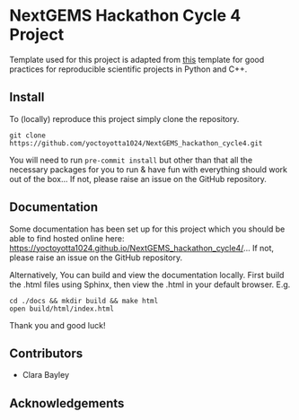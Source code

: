# NextGEMS Hackathon Cycle 4 Project

Template used for this project is adapted from
[this](https://github.com/yoctoyotta1024/GoodSciProjTemplate) template for good practices for
reproducible scientific projects in Python and C++.

## Install
To (locally) reproduce this project simply clone the repository.
```
git clone https://github.com/yoctoyotta1024/NextGEMS_hackathon_cycle4.git
```
You will need to run ``pre-commit install`` but other than that all the necessary packages for you
to run & have fun with everything should work out of the box... If not, please raise an issue on the
GitHub repository.

## Documentation
Some documentation has been set up for this project which you should be able to find hosted online
here: https://yoctoyotta1024.github.io/NextGEMS_hackathon_cycle4/... If not, please raise an issue on the
GitHub repository.

Alternatively, You can build and view the documentation locally. First build the .html files using
Sphinx, then view the .html in your default browser. E.g.

```
cd ./docs && mkdir build && make html
open build/html/index.html
```

Thank you and good luck!

## Contributors
- Clara Bayley

## Acknowledgements
